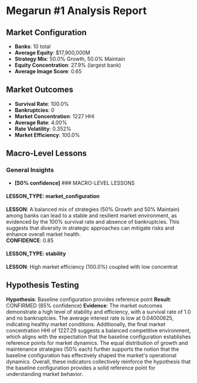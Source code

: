 # Megarun #1 Analysis Report

## Market Configuration
- **Banks**: 10 total
- **Average Equity**: $17,900,000M
- **Strategy Mix**: 50.0% Growth, 50.0% Maintain
- **Equity Concentration**: 27.9% (largest bank)
- **Average Image Score**: 0.65

## Market Outcomes
- **Survival Rate**: 100.0%
- **Bankruptcies**: 0
- **Market Concentration**: 1227 HHI
- **Average Rate**: 4.00%
- **Rate Volatility**: 0.352%
- **Market Efficiency**: 100.0%

## Macro-Level Lessons

### General Insights
- **[50% confidence]** ### MACRO-LEVEL LESSONS

#### LESSON_TYPE: market_configuration
**LESSON**: A balanced mix of strategies (50% Growth and 50% Maintain) among banks can lead to a stable and resilient market environment, as evidenced by the 100% survival rate and absence of bankruptcies. This suggests that diversity in strategic approaches can mitigate risks and enhance overall market health.  
**CONFIDENCE**: 0.85

#### LESSON_TYPE: stability
**LESSON**: High market efficiency (100.0%) coupled with low concentrat

## Hypothesis Testing
**Hypothesis**: Baseline configuration provides reference point
**Result**: CONFIRMED (85% confidence)
**Evidence**: The market outcomes demonstrate a high level of stability and efficiency, with a survival rate of 1.0 and no bankruptcies. The average interest rate is low at 0.04000625, indicating healthy market conditions. Additionally, the final market concentration HHI of 1227.29 suggests a balanced competitive environment, which aligns with the expectation that the baseline configuration establishes reference points for market dynamics. The equal distribution of growth and maintenance strategies (50% each) further supports the notion that the baseline configuration has effectively shaped the market's operational dynamics. Overall, these indicators collectively reinforce the hypothesis that the baseline configuration provides a solid reference point for understanding market behavior.